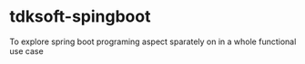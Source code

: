 # tdksoft-spingboot
To explore spring boot programing aspect sparately on in a whole functional use case

